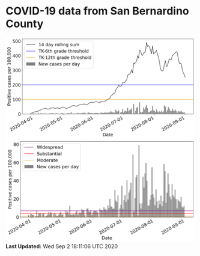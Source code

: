 # COVID-19 data from San Bernardino County
![image1](plots/graph.png)
![image2](plots/classification.png)
**Last Updated:** Wed Sep  2 18:11:06 UTC 2020